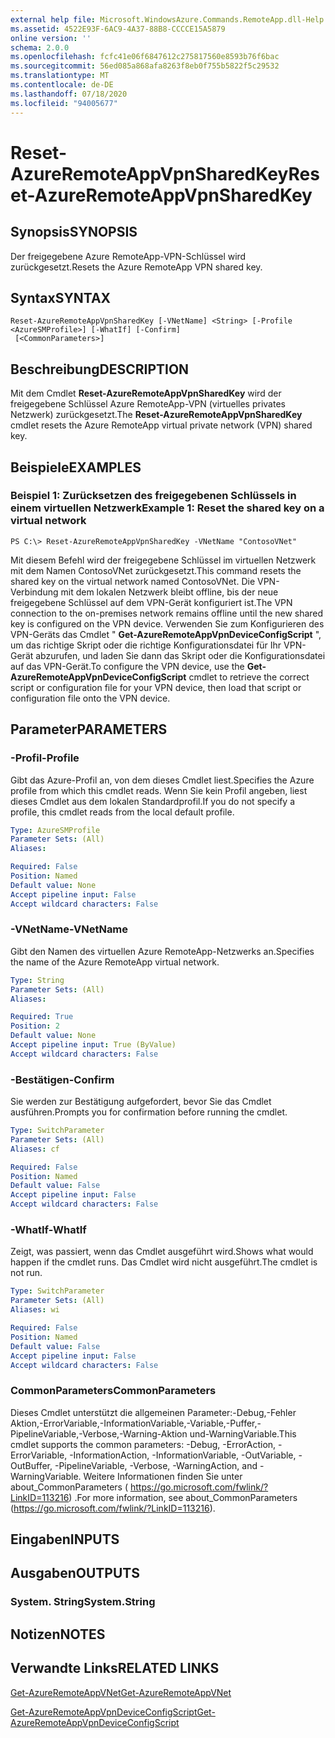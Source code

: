 ```yaml
---
external help file: Microsoft.WindowsAzure.Commands.RemoteApp.dll-Help.xml
ms.assetid: 4522E93F-6AC9-4A37-88B8-CCCCE15A5879
online version: ''
schema: 2.0.0
ms.openlocfilehash: fcfc41e06f6847612c275817560e8593b76f6bac
ms.sourcegitcommit: 56ed085a868afa8263f8eb0f755b5822f5c29532
ms.translationtype: MT
ms.contentlocale: de-DE
ms.lasthandoff: 07/18/2020
ms.locfileid: "94005677"
---
```

# <span data-ttu-id="3eb28-101">Reset-AzureRemoteAppVpnSharedKey</span><span class="sxs-lookup"><span data-stu-id="3eb28-101">Reset-AzureRemoteAppVpnSharedKey</span></span>

## <span data-ttu-id="3eb28-102">Synopsis</span><span class="sxs-lookup"><span data-stu-id="3eb28-102">SYNOPSIS</span></span>
<span data-ttu-id="3eb28-103">Der freigegebene Azure RemoteApp-VPN-Schlüssel wird zurückgesetzt.</span><span class="sxs-lookup"><span data-stu-id="3eb28-103">Resets the Azure RemoteApp VPN shared key.</span></span>

## <span data-ttu-id="3eb28-104">Syntax</span><span class="sxs-lookup"><span data-stu-id="3eb28-104">SYNTAX</span></span>

```
Reset-AzureRemoteAppVpnSharedKey [-VNetName] <String> [-Profile <AzureSMProfile>] [-WhatIf] [-Confirm]
 [<CommonParameters>]
```

## <span data-ttu-id="3eb28-105">Beschreibung</span><span class="sxs-lookup"><span data-stu-id="3eb28-105">DESCRIPTION</span></span>
<span data-ttu-id="3eb28-106">Mit dem Cmdlet **Reset-AzureRemoteAppVpnSharedKey** wird der freigegebene Schlüssel Azure RemoteApp-VPN (virtuelles privates Netzwerk) zurückgesetzt.</span><span class="sxs-lookup"><span data-stu-id="3eb28-106">The **Reset-AzureRemoteAppVpnSharedKey** cmdlet resets the Azure RemoteApp virtual private network (VPN) shared key.</span></span>

## <span data-ttu-id="3eb28-107">Beispiele</span><span class="sxs-lookup"><span data-stu-id="3eb28-107">EXAMPLES</span></span>

### <span data-ttu-id="3eb28-108">Beispiel 1: Zurücksetzen des freigegebenen Schlüssels in einem virtuellen Netzwerk</span><span class="sxs-lookup"><span data-stu-id="3eb28-108">Example 1: Reset the shared key on a virtual network</span></span>
```
PS C:\> Reset-AzureRemoteAppVpnSharedKey -VNetName "ContosoVNet"
```

<span data-ttu-id="3eb28-109">Mit diesem Befehl wird der freigegebene Schlüssel im virtuellen Netzwerk mit dem Namen ContosoVNet zurückgesetzt.</span><span class="sxs-lookup"><span data-stu-id="3eb28-109">This command resets the shared key on the virtual network named ContosoVNet.</span></span>
<span data-ttu-id="3eb28-110">Die VPN-Verbindung mit dem lokalen Netzwerk bleibt offline, bis der neue freigegebene Schlüssel auf dem VPN-Gerät konfiguriert ist.</span><span class="sxs-lookup"><span data-stu-id="3eb28-110">The VPN connection to the on-premises network remains offline until the new shared key is configured on the VPN device.</span></span>
<span data-ttu-id="3eb28-111">Verwenden Sie zum Konfigurieren des VPN-Geräts das Cmdlet " **Get-AzureRemoteAppVpnDeviceConfigScript** ", um das richtige Skript oder die richtige Konfigurationsdatei für Ihr VPN-Gerät abzurufen, und laden Sie dann das Skript oder die Konfigurationsdatei auf das VPN-Gerät.</span><span class="sxs-lookup"><span data-stu-id="3eb28-111">To configure the VPN device, use the **Get-AzureRemoteAppVpnDeviceConfigScript** cmdlet to retrieve the correct script or configuration file for your VPN device, then load that script or configuration file onto the VPN device.</span></span>

## <span data-ttu-id="3eb28-112">Parameter</span><span class="sxs-lookup"><span data-stu-id="3eb28-112">PARAMETERS</span></span>

### <span data-ttu-id="3eb28-113">-Profil</span><span class="sxs-lookup"><span data-stu-id="3eb28-113">-Profile</span></span>
<span data-ttu-id="3eb28-114">Gibt das Azure-Profil an, von dem dieses Cmdlet liest.</span><span class="sxs-lookup"><span data-stu-id="3eb28-114">Specifies the Azure profile from which this cmdlet reads.</span></span>
<span data-ttu-id="3eb28-115">Wenn Sie kein Profil angeben, liest dieses Cmdlet aus dem lokalen Standardprofil.</span><span class="sxs-lookup"><span data-stu-id="3eb28-115">If you do not specify a profile, this cmdlet reads from the local default profile.</span></span>

```yaml
Type: AzureSMProfile
Parameter Sets: (All)
Aliases: 

Required: False
Position: Named
Default value: None
Accept pipeline input: False
Accept wildcard characters: False
```

### <span data-ttu-id="3eb28-116">-VNetName</span><span class="sxs-lookup"><span data-stu-id="3eb28-116">-VNetName</span></span>
<span data-ttu-id="3eb28-117">Gibt den Namen des virtuellen Azure RemoteApp-Netzwerks an.</span><span class="sxs-lookup"><span data-stu-id="3eb28-117">Specifies the name of the Azure RemoteApp virtual network.</span></span>

```yaml
Type: String
Parameter Sets: (All)
Aliases: 

Required: True
Position: 2
Default value: None
Accept pipeline input: True (ByValue)
Accept wildcard characters: False
```

### <span data-ttu-id="3eb28-118">-Bestätigen</span><span class="sxs-lookup"><span data-stu-id="3eb28-118">-Confirm</span></span>
<span data-ttu-id="3eb28-119">Sie werden zur Bestätigung aufgefordert, bevor Sie das Cmdlet ausführen.</span><span class="sxs-lookup"><span data-stu-id="3eb28-119">Prompts you for confirmation before running the cmdlet.</span></span>

```yaml
Type: SwitchParameter
Parameter Sets: (All)
Aliases: cf

Required: False
Position: Named
Default value: False
Accept pipeline input: False
Accept wildcard characters: False
```

### <span data-ttu-id="3eb28-120">-WhatIf</span><span class="sxs-lookup"><span data-stu-id="3eb28-120">-WhatIf</span></span>
<span data-ttu-id="3eb28-121">Zeigt, was passiert, wenn das Cmdlet ausgeführt wird.</span><span class="sxs-lookup"><span data-stu-id="3eb28-121">Shows what would happen if the cmdlet runs.</span></span>
<span data-ttu-id="3eb28-122">Das Cmdlet wird nicht ausgeführt.</span><span class="sxs-lookup"><span data-stu-id="3eb28-122">The cmdlet is not run.</span></span>

```yaml
Type: SwitchParameter
Parameter Sets: (All)
Aliases: wi

Required: False
Position: Named
Default value: False
Accept pipeline input: False
Accept wildcard characters: False
```

### <span data-ttu-id="3eb28-123">CommonParameters</span><span class="sxs-lookup"><span data-stu-id="3eb28-123">CommonParameters</span></span>
<span data-ttu-id="3eb28-124">Dieses Cmdlet unterstützt die allgemeinen Parameter:-Debug,-Fehler Aktion,-ErrorVariable,-InformationVariable,-Variable,-Puffer,-PipelineVariable,-Verbose,-Warning-Aktion und-WarningVariable.</span><span class="sxs-lookup"><span data-stu-id="3eb28-124">This cmdlet supports the common parameters: -Debug, -ErrorAction, -ErrorVariable, -InformationAction, -InformationVariable, -OutVariable, -OutBuffer, -PipelineVariable, -Verbose, -WarningAction, and -WarningVariable.</span></span> <span data-ttu-id="3eb28-125">Weitere Informationen finden Sie unter about_CommonParameters ( https://go.microsoft.com/fwlink/?LinkID=113216) .</span><span class="sxs-lookup"><span data-stu-id="3eb28-125">For more information, see about_CommonParameters (https://go.microsoft.com/fwlink/?LinkID=113216).</span></span>

## <span data-ttu-id="3eb28-126">Eingaben</span><span class="sxs-lookup"><span data-stu-id="3eb28-126">INPUTS</span></span>

## <span data-ttu-id="3eb28-127">Ausgaben</span><span class="sxs-lookup"><span data-stu-id="3eb28-127">OUTPUTS</span></span>

### <span data-ttu-id="3eb28-128">System. String</span><span class="sxs-lookup"><span data-stu-id="3eb28-128">System.String</span></span>

## <span data-ttu-id="3eb28-129">Notizen</span><span class="sxs-lookup"><span data-stu-id="3eb28-129">NOTES</span></span>

## <span data-ttu-id="3eb28-130">Verwandte Links</span><span class="sxs-lookup"><span data-stu-id="3eb28-130">RELATED LINKS</span></span>

[<span data-ttu-id="3eb28-131">Get-AzureRemoteAppVNet</span><span class="sxs-lookup"><span data-stu-id="3eb28-131">Get-AzureRemoteAppVNet</span></span>](./Get-AzureRemoteAppVNet.md)

[<span data-ttu-id="3eb28-132">Get-AzureRemoteAppVpnDeviceConfigScript</span><span class="sxs-lookup"><span data-stu-id="3eb28-132">Get-AzureRemoteAppVpnDeviceConfigScript</span></span>](./Get-AzureRemoteAppVpnDeviceConfigScript.md)


